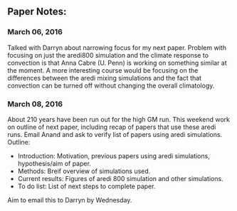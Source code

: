 ## Paper Notes: 

### March 06, 2016 
Talked with Darryn about narrowing focus for my next paper. Problem with focusing on just the aredi800 simulation and the climate response to convection is that Anna Cabre (U. Penn) is working on something similar at the moment. A more interesting course would be focusing on the differences between the aredi mixing simulations and the fact that convection can be turned off without changing the overall climatology. 

### March 08, 2016
About 210 years have been run out for the high GM run. This weekend work on outline of next paper, including recap of papers that use these aredi runs. Email Anand and ask to verify list of papers using aredi simulations. Outline: 
* Introduction: Motivation, previous papers using aredi simulations, hypothesis/aim of paper. 
* Methods: Breif overview of simulations used. 
* Current results: Figures of aredi 800 simulation and other simulations. 
* To do list: List of next steps to complete paper. 

Aim to email this to Darryn by Wednesday. 
